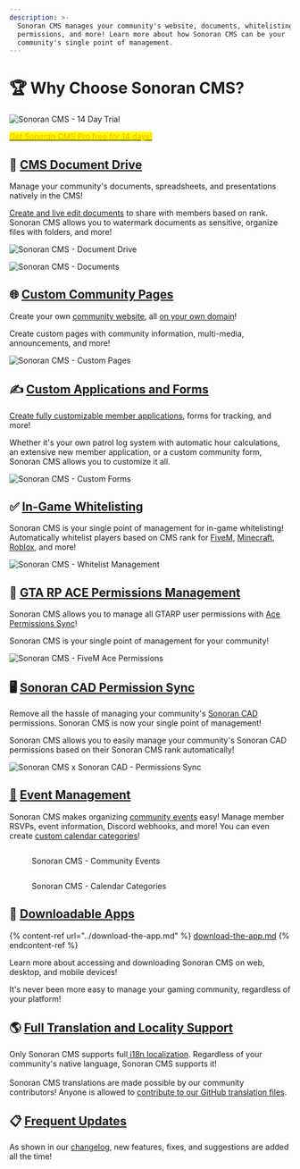 ```yaml
---
description: >-
  Sonoran CMS manages your community's website, documents, whitelisting, in-game
  permissions, and more! Learn more about how Sonoran CMS can be your
  community's single point of management.
---
```


# 🏆 Why Choose Sonoran CMS?

![Sonoran CMS - 14 Day Trial](<../.gitbook/assets/Trial - B.png>)

<mark style="color:orange;"></mark>[<mark style="color:orange;">Get Sonoran CMS Pro free for 14 days!</mark>](../pricing/pricing-faq/#free-trial-sonoran-cms-pro)<mark style="color:orange;"></mark>

## 📂 [CMS Document Drive](../tutorials/getting-started/your-drive-and-documents.md)

Manage your community's documents, spreadsheets, and presentations natively in the CMS!

[Create and live edit documents](../tutorials/getting-started/your-drive-and-documents.md) to share with members based on rank. Sonoran CMS allows you to watermark documents as sensitive, organize files with folders, and more!

![Sonoran CMS - Document Drive](../.gitbook/assets/docspromo2.png)

![Sonoran CMS - Documents](../.gitbook/assets/cms-promo2.png)

## 🌐 [Custom Community Pages](../tutorials/customization/custom-pages.md)

Create your own [community website](../tutorials/customization/custom-pages.md), all [on your own domain](../tutorials/customization/custom-domain.md)!

Create custom pages with community information, multi-media, announcements, and more!

![Sonoran CMS - Custom Pages](../.gitbook/assets/pg-builder2.png)

## ✍️ [Custom Applications and Forms](../tutorials/getting-started/creating-custom-forms.md)

[Create fully customizable member applications](../tutorials/getting-started/creating-custom-forms.md), forms for tracking, and more!

Whether it's your own patrol log system with automatic hour calculations, an extensive new member application, or a custom community form, Sonoran CMS allows you to customize it all.

![Sonoran CMS - Custom Forms](../.gitbook/assets/cms-ft-forms.png)

## ✅ [In-Game Whitelisting](../integration-capabilities/in-game-integration-resources/gta-rp-integrations/available-resources/whitelist.md)

Sonoran CMS is your single point of management for in-game whitelisting! Automatically whitelist players based on CMS rank for [FiveM](../integration-capabilities/in-game-integration-resources/gta-rp-integrations/available-resources/whitelist.md), [Minecraft](../integration-capabilities/in-game-integration-resources/minecraft-integrations/available-resources/whitelist.md), [Roblox](../integration-capabilities/in-game-integration-resources/roblox-integrations/available-resources/whitelist.md), and more!

![Sonoran CMS - Whitelist Management](../.gitbook/assets/CMS-WL.png)

## 🚫 [GTA RP ACE Permissions Management](../integration-capabilities/in-game-integration-resources/gta-rp-integrations/available-resources/ace-permission-sync.md)

Sonoran CMS allows you to manage all GTARP user permissions with [Ace Permissions Sync](../integration-capabilities/in-game-integration-resources/gta-rp-integrations/available-resources/ace-permission-sync.md)!

Sonoran CMS is your single point of management for your community!

![Sonoran CMS - FiveM Ace Permissions](../.gitbook/assets/CMS-Ace-Sync.png)

## 🖥️ [Sonoran CAD Permission Sync](../integration-capabilities/sonoran-cad-sync.md)

Remove all the hassle of managing your community's [Sonoran CAD](https://info.sonorancad.com/why-choose-sonoran-cad/about) permissions. Sonoran CMS is now your single point of management!

Sonoran CMS allows you to easily manage your community's Sonoran CAD permissions based on their Sonoran CMS rank automatically!

![Sonoran CMS x Sonoran CAD - Permissions Sync](../.gitbook/assets/CMS-CAD-Sync.png)

## [📅](https://emojipedia.org/calendar/) [Event Management](../tutorials/calendars/community-events.md)

Sonoran CMS makes organizing [community events](../tutorials/calendars/community-events.md) easy! Manage member RSVPs, event information, Discord webhooks, and more! You can even create [custom calendar categories](../tutorials/calendars/community-calendar-categories.md)!

<figure><img src="../.gitbook/assets/image (12).png" alt=""><figcaption><p>Sonoran CMS - Community Events</p></figcaption></figure>

<figure><img src="../.gitbook/assets/image (9).png" alt=""><figcaption><p>Sonoran CMS - Calendar Categories</p></figcaption></figure>

## 📱 [Downloadable Apps](../download-the-app.md)

{% content-ref url="../download-the-app.md" %}
[download-the-app.md](../download-the-app.md)
{% endcontent-ref %}

Learn more about accessing and downloading Sonoran CMS on web, desktop, and mobile devices!

It's never been more easy to manage your gaming community, regardless of your platform!

## 🌎 [Full Translation and Locality Support](../developer-api-documentation/translation-support.md)

Only Sonoran CMS supports full[ i18n localization](../developer-api-documentation/translation-support.md). Regardless of your community's native language, Sonoran CMS supports it!\
\
Sonoran CMS translations are made possible by our community contributors! Anyone is allowed to [contribute to our GitHub translation files](https://github.com/Sonoran-Software/sonorancms\_translations).

## 📋 [Frequent Updates](../roadmap/changelog.md)

As shown in our [changelog](../roadmap/changelog.md), new features, fixes, and suggestions are added all the time!
